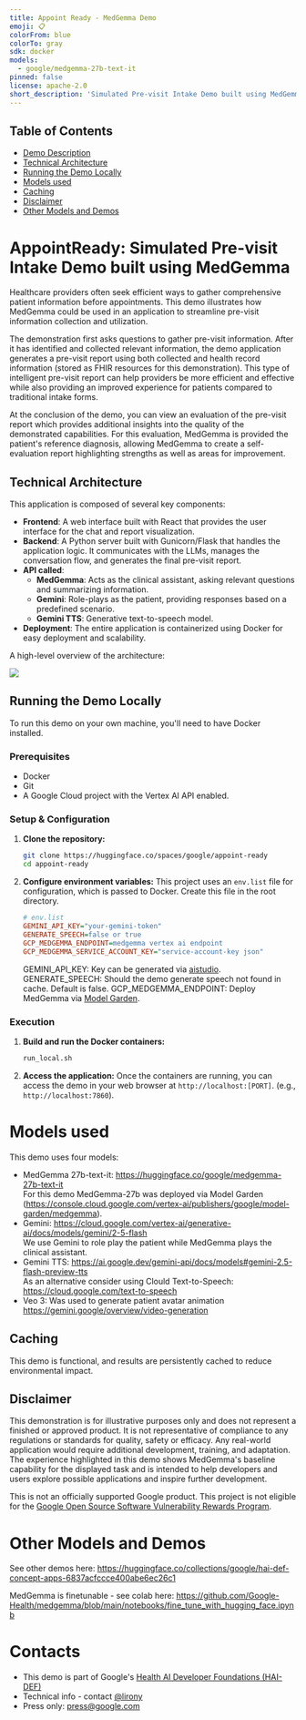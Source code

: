 ```yaml
---
title: Appoint Ready - MedGemma Demo
emoji: 📋
colorFrom: blue
colorTo: gray
sdk: docker
models:
  - google/medgemma-27b-text-it
pinned: false
license: apache-2.0
short_description: 'Simulated Pre-visit Intake Demo built using MedGemma'
---
```


## Table of Contents
- [Demo Description](#demo-description)
- [Technical Architecture](#technical-architecture)
- [Running the Demo Locally](#running-the-demo-locally)
- [Models used](#models-used)
- [Caching](#caching)
- [Disclaimer](#disclaimer)
- [Other Models and Demos](#other-models-and-demos)

# AppointReady: Simulated Pre-visit Intake Demo built using MedGemma

Healthcare providers often seek efficient ways to gather comprehensive patient information before appointments. This demo illustrates how MedGemma could be used in an application to streamline pre-visit information collection and utilization. 

The demonstration first asks questions to gather pre-visit information.
After it has identified and collected relevant information, the demo application generates a pre-visit report using both collected and health record information (stored as FHIR resources for this demonstration). This type of intelligent pre-visit report can help providers be more efficient and effective while also providing an improved experience for patients compared to traditional intake forms.

At the conclusion of the demo, you can view an evaluation of the pre-visit report which provides additional insights into the quality of the demonstrated capabilities. For this evaluation, MedGemma is provided the patient's reference diagnosis, allowing MedGemma to create a self-evaluation report highlighting strengths as well as areas for improvement.

## Technical Architecture
This application is composed of several key components:

*   **Frontend**: A web interface built with React that provides the user interface for the chat and report visualization.
*   **Backend**: A Python server built with Gunicorn/Flask that handles the application logic. It communicates with the LLMs, manages the conversation flow, and generates the final pre-visit report.
*   **API called**:
    *   **MedGemma**: Acts as the clinical assistant, asking relevant questions and summarizing information.
    *   **Gemini**: Role-plays as the patient, providing responses based on a predefined scenario.
    *   **Gemini TTS**: Generative text-to-speech model.
*   **Deployment**: The entire application is containerized using Docker for easy deployment and scalability.

A high-level overview of the architecture:

[![](https://mermaid.ink/img/pako:eNqFk81u00AQx19ltVIlkJzIdpM69i1NShpEpQqnHMAcFnvTrGqvrfW6DUS5cUTiS-IKByRegQPileARmN1N7DgE4Yt3_vObnfHMeIXjPKE4wNeCFAs0G0ccwXN0hMZ0zjhFE5FXRWnUsnphsAhflVSgKZdUkFiynEfYIOpRvmcR_v35_Vd9jvDzxvlA5BDFEw28eVfb6N6pyO-Avl_joEb8r8ynJL5RfEjFLYtpuZt5csVZnAsOl2-P7eQpKW_Aqd9oWBQpi4kpf4fSn3XL6F3IsirVfl3tty-NCzW-VuyIxAuq6Q8_0SUVJSvh66TRW-TZ-eMxkUSzH18rEym7xYQSMsTDsqSy1OCnH7--v0UXNGHEQuezi0cWehj-p2FnS6iZkxQNpweb9oQKSZfDKSQwRwVCignNsnY5oDDOhpcKNWcExgFkNgsbBIwWtlNls2ajnHOqN2mza3rBOp1OvSBGrtdFueoZ893hmyg14U2IHrYSDwx2H9lMZV_eHYTxHbhLk2bQvN4FLW5bvKd3mo7-wwO9wxb8myzBgRQVtXBGRUaUiVcqJsJyQTPYrACOCZ2TKpVquGsIKwh_mufZNhJ-5OsFDuYkLcGqioRIOmYE1iSrVQGtpWKUV1zioNf39SU4WOElDhzH7_quNzhxB57XcwZuz8IvQe47XdexvZ5r9zzH953-2sKvdF67Ozju2_aJ43gD1_aOfW_9ByuAZrY?type=png)](https://mermaid.live/edit#pako:eNqFk81u00AQx19ltVIlkJzIdpM69i1NShpEpQqnHMAcFnvTrGqvrfW6DUS5cUTiS-IKByRegQPileARmN1N7DgE4Yt3_vObnfHMeIXjPKE4wNeCFAs0G0ccwXN0hMZ0zjhFE5FXRWnUsnphsAhflVSgKZdUkFiynEfYIOpRvmcR_v35_Vd9jvDzxvlA5BDFEw28eVfb6N6pyO-Avl_joEb8r8ynJL5RfEjFLYtpuZt5csVZnAsOl2-P7eQpKW_Aqd9oWBQpi4kpf4fSn3XL6F3IsirVfl3tty-NCzW-VuyIxAuq6Q8_0SUVJSvh66TRW-TZ-eMxkUSzH18rEym7xYQSMsTDsqSy1OCnH7--v0UXNGHEQuezi0cWehj-p2FnS6iZkxQNpweb9oQKSZfDKSQwRwVCignNsnY5oDDOhpcKNWcExgFkNgsbBIwWtlNls2ajnHOqN2mza3rBOp1OvSBGrtdFueoZ893hmyg14U2IHrYSDwx2H9lMZV_eHYTxHbhLk2bQvN4FLW5bvKd3mo7-wwO9wxb8myzBgRQVtXBGRUaUiVcqJsJyQTPYrACOCZ2TKpVquGsIKwh_mufZNhJ-5OsFDuYkLcGqioRIOmYE1iSrVQGtpWKUV1zioNf39SU4WOElDhzH7_quNzhxB57XcwZuz8IvQe47XdexvZ5r9zzH953-2sKvdF67Ozju2_aJ43gD1_aOfW_9ByuAZrY)

<!--```mermaid
graph TD
    %% Define Groups
    subgraph "User Interaction"
        User["👤 User"]
        Frontend["🌐 Frontend (Browser)"]
    end

    subgraph "Backend Services"
        GUnicorn["GUnicorn"]
        Flask["Flask Application"]
        InterviewSimulation["🧠 Interview Simulation"]
        Cache["💾 Persistent Cache"]
        EHRData["📄 EHR Data"]
        StaticAssets["🖼️ Media, HTML, JS"]
    end

    subgraph "External AI Services"
        VertexAI["Vertex AI MedGemma"]
        GeminiAPI["Gemini API"]
        GeminiTTS["Gemini TTS API"]
    end

    %% Define Connections
    User --- Frontend
    Frontend --- GUnicorn
    GUnicorn --- Flask
    Flask --- InterviewSimulation
    Flask --- EHRData
    Flask --- StaticAssets
    InterviewSimulation --- Cache
    Cache --- VertexAI
    Cache --- GeminiAPI
    Cache --- GeminiTTS
```-->

## Running the Demo Locally

To run this demo on your own machine, you'll need to have Docker installed.

### Prerequisites
*   Docker
*   Git
*   A Google Cloud project with the Vertex AI API enabled.

### Setup & Configuration
1.  **Clone the repository:**
    ```bash
    git clone https://huggingface.co/spaces/google/appoint-ready
    cd appoint-ready
    ```

2.  **Configure environment variables:**
    This project uses an `env.list` file for configuration, which is passed to Docker. Create this file in the root directory.
    ```ini
    # env.list
    GEMINI_API_KEY="your-gemini-token"
    GENERATE_SPEECH=false or true
    GCP_MEDGEMMA_ENDPOINT=medgemma vertex ai endpoint 
    GCP_MEDGEMMA_SERVICE_ACCOUNT_KEY="service-account-key json"  
    ```

    GEMINI_API_KEY: Key can be generated via [aistudio](https://aistudio.google.com/apikey).
    GENERATE_SPEECH: Should the demo generate speech not found in cache. Default is false.
    GCP_MEDGEMMA_ENDPOINT: Deploy MedGemma via [Model Garden](https://console.cloud.google.com/vertex-ai/publishers/google/model-garden/medgemma).

### Execution
1.  **Build and run the Docker containers:**
    ```bash
    run_local.sh
    ```

2.  **Access the application:**
    Once the containers are running, you can access the demo in your web browser at `http://localhost:[PORT]`. (e.g., `http://localhost:7860`).

# Models used
This demo uses four models:

* MedGemma 27b-text-it: https://huggingface.co/google/medgemma-27b-text-it \
  For this demo MedGemma-27b was deployed via Model Garden (https://console.cloud.google.com/vertex-ai/publishers/google/model-garden/medgemma).
* Gemini: https://cloud.google.com/vertex-ai/generative-ai/docs/models/gemini/2-5-flash \
  We use Gemini to role play the patient while MedGemma plays the clinical assistant.
* Gemini TTS: https://ai.google.dev/gemini-api/docs/models#gemini-2.5-flash-preview-tts \
  As an alternative consider using Clould Text-to-Speech: https://cloud.google.com/text-to-speech
* Veo 3: Was used to generate patient avatar animation https://gemini.google/overview/video-generation

 

## Caching
This demo is functional, and results are persistently cached to reduce environmental impact.

## Disclaimer
This demonstration is for illustrative purposes only and does not represent a finished or approved
product. It is not representative of compliance to any regulations or standards for
quality, safety or efficacy. Any real-world application would require additional development,
training, and adaptation. The experience highlighted in this demo shows MedGemma's baseline
capability for the displayed task and is intended to help developers and users explore possible
applications and inspire further development.

This is not an officially supported Google product. This project is not
eligible for the [Google Open Source Software Vulnerability Rewards
Program](https://bughunters.google.com/open-source-security).

# Other Models and Demos
See other demos here: https://huggingface.co/collections/google/hai-def-concept-apps-6837acfccce400abe6ec26c1

MedGemma is finetunable - see colab here: https://github.com/Google-Health/medgemma/blob/main/notebooks/fine_tune_with_hugging_face.ipynb 

# Contacts

* This demo is part of Google's [Health AI Developer Foundations (HAI-DEF)](https://developers.google.com/health-ai-developer-foundations?referral=appoint-ready)
* Technical info - contact [@lirony](https://huggingface.co/lirony)
* Press only: press@google.com